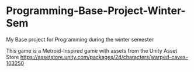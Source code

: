 # Programming-Base-Project-Winter-Sem
My Base project for Programming during the winter semester

This game is a Metroid-Inspired game with assets from the Unity Asset Store
https://assetstore.unity.com/packages/2d/characters/warped-caves-103250
